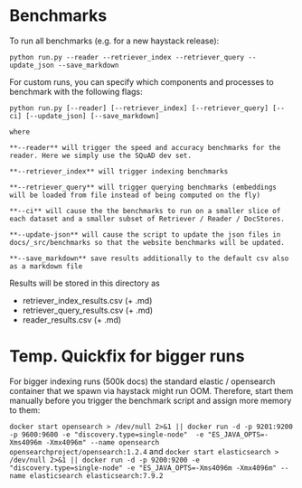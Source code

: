 # Benchmarks



To run all benchmarks (e.g. for a new haystack release):

````
python run.py --reader --retriever_index --retriever_query --update_json --save_markdown
````

For custom runs, you can specify which components and processes to benchmark with the following flags:
```
python run.py [--reader] [--retriever_index] [--retriever_query] [--ci] [--update_json] [--save_markdown]

where

**--reader** will trigger the speed and accuracy benchmarks for the reader. Here we simply use the SQuAD dev set.

**--retriever_index** will trigger indexing benchmarks

**--retriever_query** will trigger querying benchmarks (embeddings will be loaded from file instead of being computed on the fly)

**--ci** will cause the the benchmarks to run on a smaller slice of each dataset and a smaller subset of Retriever / Reader / DocStores. 

**--update-json** will cause the script to update the json files in docs/_src/benchmarks so that the website benchmarks will be updated.
 
**--save_markdown** save results additionally to the default csv also as a markdown file
```

Results will be stored in this directory as
- retriever_index_results.csv (+ .md)
- retriever_query_results.csv (+ .md)
- reader_results.csv (+ .md)


# Temp. Quickfix for bigger runs

For bigger indexing runs (500k docs) the standard elastic / opensearch container that we spawn via haystack might run OOM. 
Therefore, start them manually before you trigger the benchmark script and assign more memory to them: 

`docker start opensearch > /dev/null 2>&1 || docker run -d -p 9201:9200 -p 9600:9600 -e "discovery.type=single-node"  -e "ES_JAVA_OPTS=-Xms4096m -Xmx4096m" --name opensearch opensearchproject/opensearch:1.2.4`
and
`docker start elasticsearch > /dev/null 2>&1 || docker run -d -p 9200:9200 -e "discovery.type=single-node" -e "ES_JAVA_OPTS=-Xms4096m -Xmx4096m" --name elasticsearch elasticsearch:7.9.2`